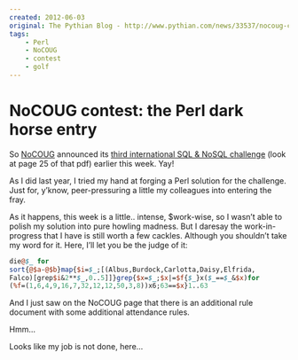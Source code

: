 ```yaml
---
created: 2012-06-03
original: The Pythian Blog - http://www.pythian.com/news/33537/nocoug-contest-the-perl-dark-horse-entry/
tags:
    - Perl
    - NoCOUG
    - contest
    - golf
---
```


# NoCOUG contest: the Perl dark horse entry

So [NoCOUG](http://www.nocoug.org/) announced its [third international SQL &
NoSQL challenge][challenge] (look at page 25 of that pdf) earlier this week. Yay!

As I did last year, I tried my hand at forging a Perl solution for the challenge. Just for, y’know, peer-pressuring a little my colleagues into entering the fray.

As it happens, this week is a little.. intense, $work-wise, so I wasn’t able to polish my solution into pure howling madness. But I daresay the work-in-progress that I have is still worth a few cackles. Although you shouldn’t take my word for it. Here, I’ll let you be the judge of it:
	
```perl
die@$_ for
sort{@$a-@$b}map{$i=$_;[(Albus,Burdock,Carlotta,Daisy,Elfrida,
Falco)[grep$i&2**$_,0..5]]}grep{$x=$_;$x|=$f{$_}x($_==$_&$x)for
(%f=(1,6,4,9,16,7,32,12,12,50,3,8))x6;63==$x}1..63
```

And I just saw on the NoCOUG page that there is an additional rule document with some additional attendance rules.

Hmm…

Looks like my job is not done, here…

[challenge]: http://bitly.com/JvJS46
